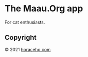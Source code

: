 # The Maau.Org app

For cat enthusiasts.

## Copyright

&copy; 2021 [horaceho.com](https://horaceho.com)
